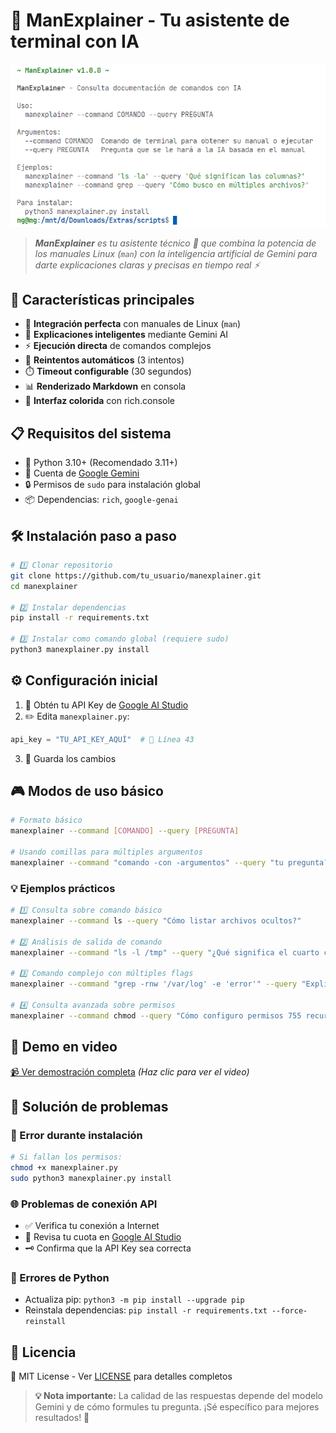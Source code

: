 # 🚀 ManExplainer - Tu asistente de terminal con IA

![ManExplainer Demo](manexplainer.png)  

> ***ManExplainer** es tu asistente técnico 🤖 que combina la potencia de los manuales Linux (`man`) con la inteligencia artificial de Gemini para darte explicaciones claras y precisas en tiempo real ⚡*

## 🌟 Características principales
- 📖 **Integración perfecta** con manuales de Linux (`man`)
- 🤖 **Explicaciones inteligentes** mediante Gemini AI
- ⚡ **Ejecución directa** de comandos complejos
- 🔄 **Reintentos automáticos** (3 intentos)
- ⏱️ **Timeout configurable** (30 segundos)
- 📊 **Renderizado Markdown** en consola
- 🎨 **Interfaz colorida** con rich.console

## 📋 Requisitos del sistema
- 🐍 Python 3.10+ (Recomendado 3.11+)
- 🔑 Cuenta de [Google Gemini](https://aistudio.google.com/)
- 🔒 Permisos de `sudo` para instalación global
- 📦 Dependencias: `rich`, `google-genai`

## 🛠️ Instalación paso a paso

```bash
# 1️⃣ Clonar repositorio
git clone https://github.com/tu_usuario/manexplainer.git
cd manexplainer

# 2️⃣ Instalar dependencias
pip install -r requirements.txt

# 3️⃣ Instalar como comando global (requiere sudo)
python3 manexplainer.py install
```

## ⚙️ Configuración inicial
1. 🔐 Obtén tu API Key de [Google AI Studio](https://aistudio.google.com/)
2. ✏️ Edita `manexplainer.py`:
```python
api_key = "TU_API_KEY_AQUÍ"  # 🔑 Línea 43
```
3. 💾 Guarda los cambios

## 🎮 Modos de uso básico

```bash
# Formato básico
manexplainer --command [COMANDO] --query [PREGUNTA]

# Usando comillas para múltiples argumentos
manexplainer --command "comando -con -argumentos" --query "tu pregunta?"
```

### 💡 Ejemplos prácticos

```bash
# 1️⃣ Consulta sobre comando básico
manexplainer --command ls --query "Cómo listar archivos ocultos?"

# 2️⃣ Análisis de salida de comando
manexplainer --command "ls -l /tmp" --query "¿Qué significa el cuarto campo numérico?"

# 3️⃣ Comando complejo con múltiples flags
manexplainer --command "grep -rnw '/var/log' -e 'error'" --query "Explica cada parámetro usado"

# 4️⃣ Consulta avanzada sobre permisos
manexplainer --command chmod --query "Cómo configuro permisos 755 recursivamente?"
```

## 🎥 Demo en video
[📹 Ver demostración completa](manexplainer.mkv) *(Haz clic para ver el video)*

## 🚨 Solución de problemas

### 🔧 Error durante instalación
```bash
# Si fallan los permisos:
chmod +x manexplainer.py
sudo python3 manexplainer.py install
```

### 🌐 Problemas de conexión API
- ✅ Verifica tu conexión a Internet
- 🔄 Revisa tu cuota en [Google AI Studio](https://aistudio.google.com/)
- 🗝️ Confirma que la API Key sea correcta

### 🐍 Errores de Python
- Actualiza pip: `python3 -m pip install --upgrade pip`
- Reinstala dependencias: `pip install -r requirements.txt --force-reinstall`

## 📜 Licencia
📄 MIT License - Ver [LICENSE](LICENSE) para detalles completos

> **💡 Nota importante:** La calidad de las respuestas depende del modelo Gemini y de cómo formules tu pregunta. ¡Sé específico para mejores resultados! 🎯
